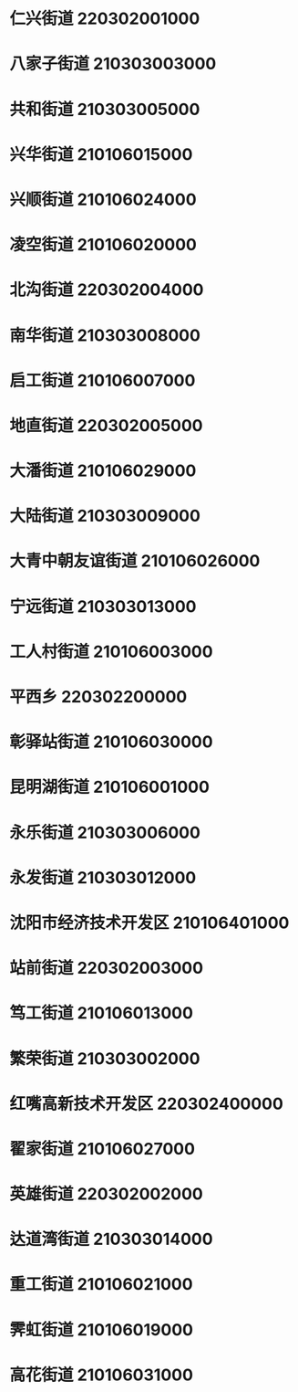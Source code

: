# 仁兴街道 220302001000
# 八家子街道 210303003000
# 共和街道 210303005000
# 兴华街道 210106015000
# 兴顺街道 210106024000
# 凌空街道 210106020000
# 北沟街道 220302004000
# 南华街道 210303008000
# 启工街道 210106007000
# 地直街道 220302005000
# 大潘街道 210106029000
# 大陆街道 210303009000
# 大青中朝友谊街道 210106026000
# 宁远街道 210303013000
# 工人村街道 210106003000
# 平西乡 220302200000
# 彰驿站街道 210106030000
# 昆明湖街道 210106001000
# 永乐街道 210303006000
# 永发街道 210303012000
# 沈阳市经济技术开发区 210106401000
# 站前街道 220302003000
# 笃工街道 210106013000
# 繁荣街道 210303002000
# 红嘴高新技术开发区 220302400000
# 翟家街道 210106027000
# 英雄街道 220302002000
# 达道湾街道 210303014000
# 重工街道 210106021000
# 霁虹街道 210106019000
# 高花街道 210106031000
